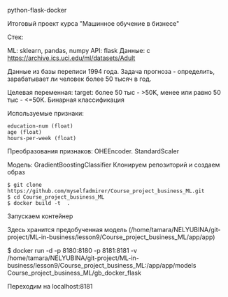 
python-flask-docker

Итоговый проект курса "Машинное обучение в бизнесе"

Стек:

ML: sklearn, pandas, numpy API: flask Данные: с https://archive.ics.uci.edu/ml/datasets/Adult

Данные из базы переписи 1994 года. 
Задача прогноза - определить, зарабатывает ли человек более 50 тысяч в год.

Целевая переменная: 
target: более 50 тыс - >50K, менее или равно 50 тыс - <=50K. Бинарная классификация

Используемые признаки:

    education-num (float)
    age (float)
    hours-per-week (float)

Преобразования признаков: OHEEncoder. StandardScaler

Модель: GradientBoostingClassifier
Клонируем репозиторий и создаем образ

    $ git clone https://github.com/myselfadmirer/Course_project_business_ML.git 
    $ cd Course_project_business_ML 
    $ docker build -t  .

Запускаем контейнер

Здесь хранится предобученная модель (/home/tamara/NELYUBINA/git-project/ML-in-business/lesson9/Course_project_business_ML/app/app)

$ docker run -d -p 8180:8180 -p 8181:8181 -v /home/tamara/NELYUBINA/git-project/ML-in-business/lesson9/Course_project_business_ML:/app/app/models Course_project_business_ML/gb_docker_flask

Переходим на localhost:8181
